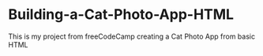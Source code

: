 # Building-a-Cat-Photo-App-HTML
This is my project from freeCodeCamp creating a Cat Photo App from basic HTML
